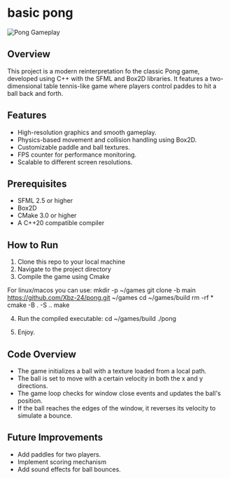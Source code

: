 # basic pong 

![Pong Gameplay](https://github.com/Xbz-24/pong/blob/main/gifs/ezgif.com-video-to-gif%20(1).gif)


## Overview

This project is a modern reinterpretation fo the classic Pong game, developed using C++ with the SFML and Box2D libraries. It features a two-dimensional table tennis-like game where players control paddes to hit a ball back and forth.

## Features

- High-resolution graphics and smooth gameplay.
- Physics-based movement and collision handling using Box2D.
- Customizable paddle and ball textures.
- FPS counter for performance monitoring.
- Scalable to different screen resolutions.

## Prerequisites

- SFML 2.5 or higher 
- Box2D 
- CMake 3.0 or higher
- A C++20 compatible compiler

## How to Run

1. Clone this repo to your local machine
2. Navigate to the project directory
3. Compile the game using Cmake

For linux/macos you can use:
    mkdir -p ~/games
    git clone -b main https://github.com/Xbz-24/pong.git ~/games 
    cd ~/games/build 
    rm -rf *
    cmake -B . -S ..
    make

4. Run the compiled executable:
    cd ~/games/build
    ./pong

5. Enjoy.

## Code Overview

- The game initializes a ball with a texture loaded from a local path.
- The ball is set to move with a certain velocity in both the x and y directions.
- The game loop checks for window close events and updates the ball's position.
- If the ball reaches the edges of the window, it reverses its velocity to simulate a bounce.

## Future Improvements

- Add paddles for two players.
- Implement scoring mechanism
- Add sound effects for ball bounces.


